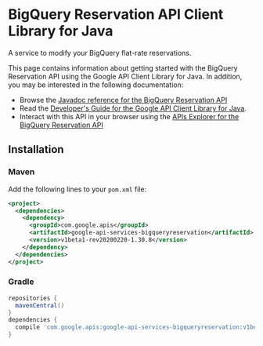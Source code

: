 # BigQuery Reservation API Client Library for Java

A service to modify your BigQuery flat-rate reservations.

This page contains information about getting started with the BigQuery Reservation API
using the Google API Client Library for Java. In addition, you may be interested
in the following documentation:

* Browse the [Javadoc reference for the BigQuery Reservation API][javadoc]
* Read the [Developer's Guide for the Google API Client Library for Java][google-api-client].
* Interact with this API in your browser using the [APIs Explorer for the BigQuery Reservation API][api-explorer]

## Installation

### Maven

Add the following lines to your `pom.xml` file:

```xml
<project>
  <dependencies>
    <dependency>
      <groupId>com.google.apis</groupId>
      <artifactId>google-api-services-bigqueryreservation</artifactId>
      <version>v1beta1-rev20200220-1.30.8</version>
    </dependency>
  </dependencies>
</project>
```

### Gradle

```gradle
repositories {
  mavenCentral()
}
dependencies {
  compile 'com.google.apis:google-api-services-bigqueryreservation:v1beta1-rev20200220-1.30.8'
}
```

[javadoc]: https://googleapis.dev/java/google-api-services-bigqueryreservation/latest/index.html
[google-api-client]: https://github.com/googleapis/google-api-java-client/
[api-explorer]: https://developers.google.com/apis-explorer/#p/bigqueryreservation/v1/
